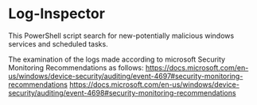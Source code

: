 # Log-Inspector
This PowerShell script search for new-potentially malicious windows services and scheduled tasks. 

The examination of the logs made according to microsoft Security Monitoring Recommendations as follows:
https://docs.microsoft.com/en-us/windows/device-security/auditing/event-4697#security-monitoring-recommendations
https://docs.microsoft.com/en-us/windows/device-security/auditing/event-4698#security-monitoring-recommendations

